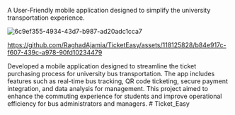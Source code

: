 A User-Friendly mobile application designed to simplify the university transportation experience.

![6c9ef355-4934-43d7-b987-ad20adc1cca7](https://github.com/RaghadAjamia/TicketEasy/assets/118125828/f8e8c395-7a34-4d5c-9863-b7adb4faa3b6)

https://github.com/RaghadAjamia/TicketEasy/assets/118125828/b84e917c-f607-439c-a978-90fd10234479

Developed a mobile application designed to streamline the ticket purchasing process for university bus transportation. The app includes features such as real-time bus tracking, QR code ticketing, secure payment integration, and data analysis for management. This project aimed to enhance the commuting experience for students and improve operational efficiency for bus administrators and managers. 
#   T i c k e t _ E a s y 
 

